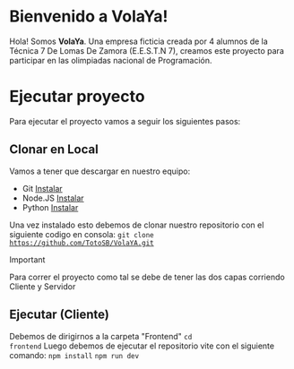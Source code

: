 # Bienvenido a VolaYa!

Hola! Somos **VolaYa**. Una empresa ficticia creada por 4 alumnos de la Técnica 7 De Lomas De Zamora (E.E.S.T.N 7), creamos este proyecto para participar en las olimpiadas nacional de Programación.


# Ejecutar proyecto

Para ejecutar el proyecto vamos a seguir los siguientes pasos:

## Clonar en Local

Vamos a tener que descargar en nuestro equipo:
<ul>
	<li>Git <a href="https://git-scm.com/downloads">Instalar</a></li>
	<li>Node.JS <a href="https://nodejs.org/en/download">Instalar</a></li>
	<li>Python <a href="https://www.python.org/downloads/">Instalar</a>
	</li>
</ul> 

Una vez instalado esto debemos de clonar nuestro repositorio con el siguiente codigo en consola:
<code>git clone https://github.com/TotoSB/VolaYA.git</code>
> [!IMPORTANT] 
> Para correr el proyecto como tal se debe de tener las dos capas corriendo Cliente y Servidor

## Ejecutar (Cliente)
Debemos de dirigirnos a la carpeta "Frontend"
<code>cd frontend</code>
Luego debemos de ejecutar el repositorio vite con el siguiente comando:
<code>npm install</code>
<code>npm run dev</code>
